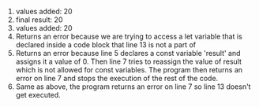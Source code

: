 1. values added:  20
2. final result:  20
3. values added:  20
4. Returns an error because we are trying to access a let variable that is declared inside a code block that line 13 is not a part of
5. Returns an error because line 5 declares a const variable 'result' and assigns it a value of 0. Then line 7 tries to reassign the value of result which is not allowed for const variables. The program then returns an error on line 7 and stops the execution of the rest of the code.
6. Same as above, the program returns an error on line 7 so line 13 doesn't get executed.
